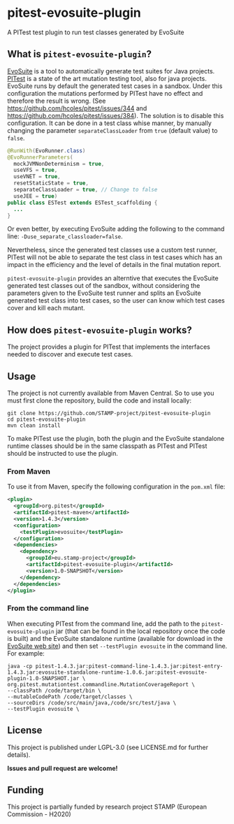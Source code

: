 # pitest-evosuite-plugin
A PITest test plugin to run test classes generated by EvoSuite

## What is `pitest-evosuite-plugin`?

[EvoSuite](http://www.evosuite.org) is a tool to automatically generate test suites for Java projects. 
[PITest](http://pitest.org) is a state of the art mutation testing tool, also for java projects.
EvoSuite runs by default the generated test cases in a sandbox. Under this configuration the mutations performed by PITest have no effect
and therefore the result is wrong. (See https://github.com/hcoles/pitest/issues/344 and https://github.com/hcoles/pitest/issues/384).
The solution is to disable this configuration. It can be done in a test class whise manner, 
by manually changing the parameter `separateClassLoader` from `true` (default value) to `false`.

```Java
@RunWith(EvoRunner.class) 
@EvoRunnerParameters(
  mockJVMNonDeterminism = true, 
  useVFS = true, 
  useVNET = true, 
  resetStaticState = true, 
  separateClassLoader = true, // Change to false 
  useJEE = true) 
public class ESTest extends ESTest_scaffolding {
  ...
}
```
Or even better, by executing EvoSuite adding the following to the command line: `-Duse_separate_classloader=false`.

Nevertheless, since the generated test classes use a custom test runner, PITest will not be able to separate the test class in test cases
which has an impact in the efficiency and the level of details in the final mutation report.

`pitest-evosuite-plugin` provides an alterntive that executes the EvoSuite generated test classes out of the sandbox, 
without considering the parameters given to the EvoSuite test runner and splits an EvoSuite generated test class into test cases,
so the user can know which test cases cover and kill each mutant.

## How does `pitest-evosuite-plugin` works?

The project provides a plugin for PITest that implements the interfaces needed to discover and execute test cases.

## Usage

The project is not currently available from Maven Central. 
So to use you must first clone the repository, build the code and install locally:
```
git clone https://github.com/STAMP-project/pitest-evosuite-plugin
cd pitest-evosuite-plugin
mvn clean install
```

To make PITest use the plugin, 
both the plugin and the EvoSuite standalone runtime classes should be in the same classpath as PITest 
and PITest should be instructed to use the plugin.

### From Maven

To use it from Maven, specify the following configuration in the `pom.xml` file:

```xml
<plugin>
  <groupId>org.pitest</groupId>
  <artifactId>pitest-maven</artifactId>
  <version>1.4.3</version>
  <configuration>
    <testPlugin>evosuite</testPlugin>
  </configuration>
  <dependencies>
    <dependency>
      <groupId>eu.stamp-project</groupId>
      <artifactId>pitest-evosuite-plugin</artifactId>
      <version>1.0-SNAPSHOT</version>
    </dependency>
  </dependencies>
</plugin>
```


### From the command line

When executing PITest from the command line, add the path to the `pitest-evosuite-plugin` jar 
(that can be found in the local repository once the code is built) 
and the EvoSuite standalone runtime (available for download in the [EvoSuite web site](https://github.com/EvoSuite/evosuite/releases/download/v1.0.6/evosuite-standalone-runtime-1.0.6.jar))
and then set `--testPlugin evosuite` in the command line. 
For example:

```
java -cp pitest-1.4.3.jar:pitest-command-line-1.4.3.jar:pitest-entry-1.4.3.jar:evosuite-standalone-runtime-1.0.6.jar:pitest-evosuite-plugin-1.0-SNAPSHOT.jar \
org.pitest.mutationtest.commandline.MutationCoverageReport \
--classPath /code/target/bin \
--mutableCodePath /code/target/classes \
--sourceDirs /code/src/main/java,/code/src/test/java \
--testPlugin evosuite \
```
## License
This project is published under LGPL-3.0 (see LICENSE.md for further details).

**Issues and pull request are welcome!**

## Funding
This project is partially funded by research project STAMP (European Commission - H2020) 
